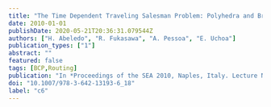 ```yaml
---
title: "The Time Dependent Traveling Salesman Problem: Polyhedra and Branch-Cut-and-Price Algorithm"
date: 2010-01-01
publishDate: 2020-05-21T20:36:31.079544Z
authors: ["H. Abeledo", "R. Fukasawa", "A. Pessoa", "E. Uchoa"]
publication_types: ["1"]
abstract: ""
featured: false
tags: [BCP,Routing]
publication: "In *Proceedings of the SEA 2010, Naples, Italy. Lecture Notes in Computer Science* vol 6049, pp.202-213, 2010" 
doi: "10.1007/978-3-642-13193-6_18"
label: "c6"
---
```


